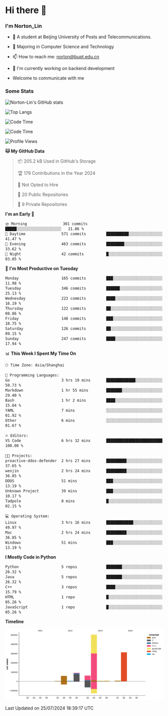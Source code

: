 
# Hi there 👋

### I'm Norton_Lin
- 🏫 A student at Beijing University of Posts and Telecommunications.
- 🌱 Majoring in Computer Science and Technology
- 📫 How to reach me: norton@bupt.edu.cn
- 🌱 I'm currently working on backend development

- Welcome to communicate with me

### Some Stats
![Norton-Lin's GitHub stats](https://github-readme-stats.vercel.app/api?username=Norton-Lin&count_private=true&show_icons=true&theme=radical)

![Top Langs](https://github-readme-stats.vercel.app/api/top-langs/?username=Norton-Lin&langs_count=10&layout=compact)

![Code Time](https://github-readme-stats.vercel.app/api/wakatime?username=Norton_Lin)

<!--START_SECTION:waka-->
![Code Time](http://img.shields.io/badge/Code%20Time-744%20hrs%2021%20mins-blue)

![Profile Views](http://img.shields.io/badge/Profile%20Views-0-blue)

**🐱 My GitHub Data** 

> 📦 205.2 kB Used in GitHub's Storage 
 > 
> 🏆 179 Contributions in the Year 2024
 > 
> 🚫 Not Opted to Hire
 > 
> 📜 20 Public Repositories 
 > 
> 🔑 9 Private Repositories 
 > 
**I'm an Early 🐤** 

```text
🌞 Morning                301 commits         █████░░░░░░░░░░░░░░░░░░░░   21.86 % 
🌆 Daytime                571 commits         ██████████░░░░░░░░░░░░░░░   41.47 % 
🌃 Evening                463 commits         ████████░░░░░░░░░░░░░░░░░   33.62 % 
🌙 Night                  42 commits          █░░░░░░░░░░░░░░░░░░░░░░░░   03.05 % 
```
📅 **I'm Most Productive on Tuesday** 

```text
Monday                   165 commits         ███░░░░░░░░░░░░░░░░░░░░░░   11.98 % 
Tuesday                  346 commits         ██████░░░░░░░░░░░░░░░░░░░   25.13 % 
Wednesday                223 commits         ████░░░░░░░░░░░░░░░░░░░░░   16.19 % 
Thursday                 122 commits         ██░░░░░░░░░░░░░░░░░░░░░░░   08.86 % 
Friday                   148 commits         ███░░░░░░░░░░░░░░░░░░░░░░   10.75 % 
Saturday                 126 commits         ██░░░░░░░░░░░░░░░░░░░░░░░   09.15 % 
Sunday                   247 commits         ████░░░░░░░░░░░░░░░░░░░░░   17.94 % 
```


📊 **This Week I Spent My Time On** 

```text
🕑︎ Time Zone: Asia/Shanghai

💬 Programming Languages: 
Go                       3 hrs 19 mins       █████████████░░░░░░░░░░░░   50.73 % 
Markdown                 1 hr 55 mins        ███████░░░░░░░░░░░░░░░░░░   29.40 % 
Bash                     1 hr 2 mins         ████░░░░░░░░░░░░░░░░░░░░░   15.84 % 
YAML                     7 mins              ░░░░░░░░░░░░░░░░░░░░░░░░░   01.92 % 
Other                    6 mins              ░░░░░░░░░░░░░░░░░░░░░░░░░   01.67 % 

🔥 Editors: 
VS Code                  6 hrs 32 mins       █████████████████████████   100.00 % 

🐱‍💻 Projects: 
proactive-ddos-defender  2 hrs 27 mins       █████████░░░░░░░░░░░░░░░░   37.65 % 
wenjin                   2 hrs 24 mins       █████████░░░░░░░░░░░░░░░░   36.85 % 
DDOS                     51 mins             ███░░░░░░░░░░░░░░░░░░░░░░   13.19 % 
Unknown Project          39 mins             ███░░░░░░░░░░░░░░░░░░░░░░   10.17 % 
Tadpole                  8 mins              █░░░░░░░░░░░░░░░░░░░░░░░░   02.15 % 

💻 Operating System: 
Linux                    3 hrs 16 mins       ████████████░░░░░░░░░░░░░   49.97 % 
Mac                      2 hrs 24 mins       █████████░░░░░░░░░░░░░░░░   36.85 % 
Windows                  51 mins             ███░░░░░░░░░░░░░░░░░░░░░░   13.19 % 
```

**I Mostly Code in Python** 

```text
Python                   5 repos             ███████░░░░░░░░░░░░░░░░░░   26.32 % 
Java                     5 repos             ███████░░░░░░░░░░░░░░░░░░   26.32 % 
C++                      3 repos             ████░░░░░░░░░░░░░░░░░░░░░   15.79 % 
HTML                     1 repo              █░░░░░░░░░░░░░░░░░░░░░░░░   05.26 % 
JavaScript               1 repo              █░░░░░░░░░░░░░░░░░░░░░░░░   05.26 % 
```



**Timeline**

![Lines of Code chart](https://raw.githubusercontent.com/Norton-Lin/Norton-Lin/main/assets/bar_graph.png)


 Last Updated on 25/07/2024 18:39:17 UTC
<!--END_SECTION:waka-->
